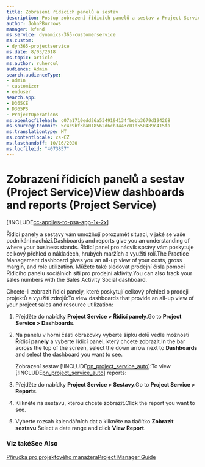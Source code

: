 ```yaml
---
title: Zobrazení řídicích panelů a sestav
description: Postup zobrazení řídicích panelů a sestav v Project Service
author: JohnPBurrows
manager: kfend
ms.service: dynamics-365-customerservice
ms.custom:
- dyn365-projectservice
ms.date: 8/03/2018
ms.topic: article
ms.author: ruhercul
audience: Admin
search.audienceType:
- admin
- customizer
- enduser
search.app:
- D365CE
- D365PS
- ProjectOperations
ms.openlocfilehash: c07a1710edd26a5349194134fbebb3679d194268
ms.sourcegitcommit: 5c4c9bf3ba018562d6cb3443c01d550489c415fa
ms.translationtype: HT
ms.contentlocale: cs-CZ
ms.lasthandoff: 10/16/2020
ms.locfileid: "4073857"
---
```

# <a name="view-dashboards-and-reports-project-service"></a><span data-ttu-id="e694d-103">Zobrazení řídicích panelů a sestav (Project Service)</span><span class="sxs-lookup"><span data-stu-id="e694d-103">View dashboards and reports (Project Service)</span></span>

[!INCLUDE[cc-applies-to-psa-app-1x-2x](../includes/cc-applies-to-psa-app-1x-2x.md)]

<span data-ttu-id="e694d-104">Řídicí panely a sestavy vám umožňují porozumět situaci, v jaké se vaše podnikání nachází.</span><span class="sxs-lookup"><span data-stu-id="e694d-104">Dashboards and reports give you an understanding of where your business stands.</span></span> <span data-ttu-id="e694d-105">Řídicí panel pro nácvik správy vám poskytuje celkový přehled o nákladech, hrubých maržích a využití rolí.</span><span class="sxs-lookup"><span data-stu-id="e694d-105">The Practice Management dashboard gives you an all-up view of your costs, gross margin, and role utilization.</span></span> <span data-ttu-id="e694d-106">Můžete také sledovat prodejní čísla pomocí Řídicího panelu sociálních sítí pro prodejní aktivity.</span><span class="sxs-lookup"><span data-stu-id="e694d-106">You can also track your sales numbers with the Sales Activity Social dashboard.</span></span>  
  
 <span data-ttu-id="e694d-107">Chcete-li zobrazit řídicí panely, které poskytují celkový přehled o prodeji projektů a využití zdrojů:</span><span class="sxs-lookup"><span data-stu-id="e694d-107">To view dashboards that provide an all-up view of your project sales and resource utilization:</span></span>  
  
1. <span data-ttu-id="e694d-108">Přejděte do nabídky **Project Service > Řídicí panely**.</span><span class="sxs-lookup"><span data-stu-id="e694d-108">Go to **Project Service > Dashboards**.</span></span>  
  
2. <span data-ttu-id="e694d-109">Na panelu v horní části obrazovky vyberte šipku dolů vedle možnosti **Řídicí panely** a vyberte řídicí panel, který chcete zobrazit.</span><span class="sxs-lookup"><span data-stu-id="e694d-109">In the bar across the top of the screen, select the down arrow next to **Dashboards** and select the dashboard you want to see.</span></span>  
  
   <span data-ttu-id="e694d-110">Zobrazení sestav [!INCLUDE[pn_project_service_auto](../includes/pn-project-service-auto.md)]:</span><span class="sxs-lookup"><span data-stu-id="e694d-110">To view [!INCLUDE[pn_project_service_auto](../includes/pn-project-service-auto.md)] reports:</span></span>  
  
3. <span data-ttu-id="e694d-111">Přejděte do nabídky **Project Service > Sestavy**.</span><span class="sxs-lookup"><span data-stu-id="e694d-111">Go to **Project Service > Reports**.</span></span>  
  
4. <span data-ttu-id="e694d-112">Klikněte na sestavu, kterou chcete zobrazit.</span><span class="sxs-lookup"><span data-stu-id="e694d-112">Click the report you want to see.</span></span>  
  
5. <span data-ttu-id="e694d-113">Vyberte rozsah kalendářních dat a klikněte na tlačítko **Zobrazit sestavu**.</span><span class="sxs-lookup"><span data-stu-id="e694d-113">Select a date range and click **View Report**.</span></span>  
  
### <a name="see-also"></a><span data-ttu-id="e694d-114">Viz také</span><span class="sxs-lookup"><span data-stu-id="e694d-114">See Also</span></span>  
 [<span data-ttu-id="e694d-115">Příručka pro projektového manažera</span><span class="sxs-lookup"><span data-stu-id="e694d-115">Project Manager Guide</span></span>](../psa/project-manager-guide.md)
